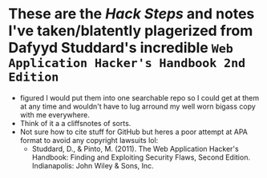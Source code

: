 
# These are the *Hack Steps* and notes I've taken/blatently plagerized from Dafyyd Studdard's incredible `Web Application Hacker's Handbook 2nd Edition`
- figured I would put them into one searchable repo so I could get at them at any time and wouldn't have to lug arround my well worn bigass copy with me everywhere.
- Think of it a a cliffsnotes of sorts.
- Not sure how to cite stuff for GitHub but heres a poor attempt at APA format to avoid any copyright lawsuits lol:
  - Studdard, D., & Pinto, M. (2011). The Web Application Hacker's Handbook: Finding and Exploiting Security Flaws, Second Edition. Indianapolis: John Wiley & Sons, Inc.

